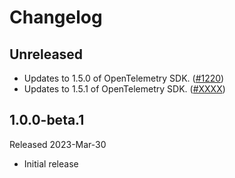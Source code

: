 # Changelog

## Unreleased

* Updates to 1.5.0 of OpenTelemetry SDK.
  ([#1220](https://github.com/open-telemetry/opentelemetry-dotnet-contrib/pull/1220))
* Updates to 1.5.1 of OpenTelemetry SDK.
  ([#XXXX](https://github.com/open-telemetry/opentelemetry-dotnet-contrib/pull/XXXX))

## 1.0.0-beta.1

Released 2023-Mar-30

* Initial release
